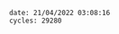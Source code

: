 

                date: 21/04/2022 03:08:16
                cycles: 29280

                         